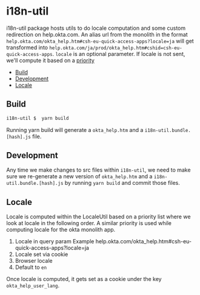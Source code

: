 # i18n-util

  
i18n-util package hosts utils to do locale computation and some custom redirection on help.okta.com. An alias url from the monolith in the format `help.okta.com/okta_help.htm#csh-eu-quick-access-apps?locale=ja` will get transformed into `help.okta.com/ja/prod/okta_help.htm#cshid=csh-eu-quick-access-apps`. `locale` is an optional parameter. If locale is not sent, we'll compute it based on a [priority](#locale)

<!-- toc -->

*  [Build](#build)
*  [Development](#development)
*  [Locale](#locale)


<!-- tocstop -->

## Build

<!-- build -->

 
```sh
i18n-util $  yarn build
```
Running yarn build will generate a `okta_help.htm` and a `i18n-util.bundle.[hash].js` file. 

<!-- buildstop -->

## Development

<!-- development -->

Any time we make changes to src files within `i18n-util`, we need to make sure we re-generate a new version of `okta_help.htm` and a `i18n-util.bundle.[hash].js` by running `yarn build` and commit those files.

<!-- developmentstop -->

## Locale

<!-- locale -->

  Locale is computed within the LocaleUtil based on a priority list where we look at locale in the following order. A similar priority is used while computing locale for the okta monolith app.

 1. Locale in query param Example help.okta.com/okta_help.htm#csh-eu-quick-access-apps?locale=ja
 2. Locale set via cookie
 3. Browser locale
 4. Default to `en`

Once locale is computed, it gets set as a cookie under the key `okta_help_user_lang`.
<!-- localestop -->


